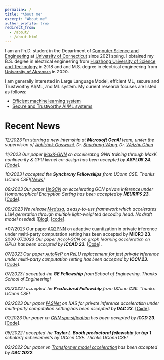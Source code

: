 ```yaml
---
permalink: /
title: "About me"
excerpt: "About me"
author_profile: true
redirect_from: 
  - /about/
  - /about.html
---
```



I am an Ph.D. student in the Department of [Computer Science and Engineering](https://www.cse.uconn.edu/) at [University of Connecticut](https://uconn.edu/) since 2021 spring. I obtained my B.S. degree in electrical engineering from [Huazhong University of Science and Technology](http://english.hust.edu.cn/) in 2018 and and M.S. degree in electrical engineering from [University of Akransas](https://www.uark.edu/) in 2020.

I am generally interested in Large Language Model, efficient ML, secure and Trustworthy AI/ML, and ML system. My current research focuses are listed as follows:

 - [Efficient machine learning system](/research/#mlsys)
 - [Secure and Trustworthy AI/ML systems](/research/#ai)

Recent News
======


*12/2023 I'm starting a new internship at **Microsoft GenAI** team, under the supervision of [Abhishek Goswami](https://scholar.google.com/citations?hl=en&user=aJnMpi4AAAAJ&view_op=list_works&sortby=pubdate), Dr. [Shuohang Wang](https://sites.google.com/site/shuohangsite), Dr. [Weizhu Chen](https://www.microsoft.com/en-us/research/people/wzchen/)*

*11/2023 Our paper [MaxK-GNN](https://arxiv.org/abs/2312.08656) on accelerating GNN training through MaxK nonlinearity & GPU kernel co-design has been accepted by **ASPLOS 24**. \[[Code](https://github.com/harveyp123/MaxK-GNN)\].*

*10/2023 I accepted the **Synchrony Fellowships** from UConn CSE. Thanks UConn CSE!\[[News](https://cacc.engr.uconn.edu/about/centers/synchrony/synchrony-fellowship-awards)\]*

*09/2023 Our paper [LinGCN](http://arxiv.org/abs/2309.14331) on accelerating GCN private inference under Homomorphical Encryption Setting has been accepted by **NEURIPS 23**.* \[[Code](https://github.com/harveyp123/LinGCN-Neurips23)\].

*09/2023 We release [Medusa](https://sites.google.com/view/medusa-llm), a easy-to-use framework which accelerates LLM generation through multiple light-weighted decoding head. No draft model needed!* \[[Blog](https://sites.google.com/view/medusa-llm)\], \[[code](https://github.com/FasterDecoding/Medusa)\].

*07/2023 Our paper [AQ2PNN](https://dl.acm.org/doi/10.1145/3613424.3614297) on adaptive quantization in private inference under multi-party computation setting has been accepted by **MICRO 23**.  
2000
*07/2023 Our paper [Accel-GCN](https://arxiv.org/abs/2308.11825) on graph learning acceleration on GPUs has been accepted by **ICCAD 23**.* \[[Code](https://github.com/xiexi1990/iccad-accel-gnn)\].

*07/2023 Our paper [AutoReP](https://arxiv.org/abs/2308.10134) on ReLU replacement for fast private inference under multi-party computation setting has been accepted by **ICCV 23**.* \[[Code](https://github.com/harveyp123/AutoReP)\].


*07/2023 I accepted the **GE Fellowship** from School of Engineering. Thanks School of Engineering!*

*05/2023 I accepted the **Predoctoral Fellowship** from UConn CSE. Thanks UConn CSE!*

*02/2023 Our paper [PASNet](https://arxiv.org/abs/2306.15513) on NAS for private inference acceleration under multi-party computation setting has been accepted by **DAC 23**.* \[[Code](https://github.com/HarveyP123/PASNet-DAC2023)\].

*01/2023 Our paper on [GNN sparsification](https://arxiv.org/abs/2209.04766) has been accepted by **ICCD 23**.* \[[Code](https://github.com/harveyp123/ICCD_SpTrn_SLR)\].

*05/2022 I accepted the **Taylor L. Booth predoctoral fellowship** for **top 1** scholarly achievements by UConn CSE. Thanks UConn CSE!*

*02/2022 Our paper on [Transformer model acceleration](https://arxiv.org/abs/2208.03646) has been accepted by **DAC 2022**.*




<!-- *01/2023 Our paper on [MVCD Breaker](https://ieeexplore.ieee.org/abstract/document/10032635/) has been accepted by **IEEE TIA**.* -->


